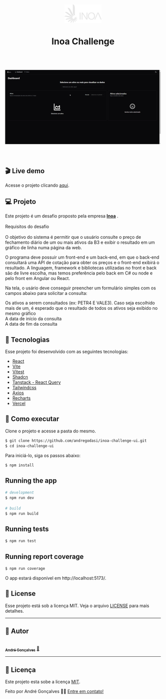 <p align="center">
  <img alt="Inoa" width="120" src="https://raw.githubusercontent.com/andregodasi/inoa-challenge-ui/main/public/inoa-logo-bottom.png">
</p>

<h1 align="center">Inoa Challenge</h1>

<br>

<h1 align="center">
    <img alt="Challenge" src="https://raw.githubusercontent.com/andregodasi/inoa-challenge-ui/main/public/inoa-demo.gif" />
</h1>

<br>

## 🎬 Live demo

Acesse o projeto clicando [aqui](https://inoa-challenge-ui.vercel.app/).

## 💻 Projeto

Este projeto é um desafio proposto pela empresa **[Inoa](https://www.inoa.com.br/)** .</br>
</br>
Requisitos do desafio</br></br>
O objetivo do sistema é permitir que o usuário consulte o preço de fechamento diário de um ou mais ativos da B3 e exibir o resultado em um gráfico de linha numa página da web.

O programa deve possuir um front-end e um back-end, em que o back-end consultará uma API de cotação para obter os preços e o front-end exibirá o resultado. A linguagem, framework e bibliotecas utilizadas no front e back são de livre escolha, mas temos preferência pelo back em C# ou node e pelo front em Angular ou React.

Na tela, o usário deve conseguir preencher um formulário simples com os campos abaixo para solicitar a consulta:

Os ativos a serem consultados (ex: PETR4 E VALE3). Caso seja escolhido mais de um, é esperado que o resultado de todos os ativos seja exibido no mesmo gráfico</br>
A data de início da consulta</br>
A data de fim da consulta

## 🧪 Tecnologias

Esse projeto foi desenvolvido com as seguintes tecnologias:

- [React](https://react.dev/)
- [Vite](https://vitest.dev/)
- [Vitest](https://vitest.dev/)
- [Shadcn](https://ui.shadcn.com/)
- [Tanstack - React Query](https://tanstack.com/)
- [Tailwindcss](https://tailwindcss.com/)
- [Axios](https://axios-http.com/)
- [Recharts](https://recharts.org/en-US)
- [Vercel](https://vercel.com/)

## 🚀 Como executar

Clone o projeto e acesse a pasta do mesmo.

```bash
$ git clone https://github.com/andregodasi/inoa-challenge-ui.git
$ cd inoa-challenge-ui
```

Para iniciá-lo, siga os passos abaixo:

```bash
$ npm install
```

## Running the app

```bash
# development
$ npm run dev

# build
$ npm run build
```

## Running tests

```bash
$ npm run test
```

## Running report coverage

```bash
$ npm run coverage
```

O app estará disponível em http://localhost:5173/.

## 📝 License

Esse projeto está sob a licença MIT. Veja o arquivo [LICENSE](LICENSE.md) para mais detalhes.

---

## 🦸 Autor

<a href="https://www.linkedin.com/in/andre-godasi/">
 <img style="border-radius: 50%;" src="https://media.licdn.com/dms/image/C4D03AQGxOMYvdCao3A/profile-displayphoto-shrink_200_200/0/1661188755674?e=1724284800&v=beta&t=9ZeBK2WzsdYpBxjA4RG2TijNkI4d0iKD2HyL7zT9mn4" width="100px;" alt=""/>
 <br />
 <sub><b>André Gonçalves</b></sub></a> <a href="https://www.linkedin.com/in/andre-godasi/" title="André Gonçalves">🚀</a>
 <br />

---

## 📝 Licença

Este projeto esta sobe a licença [MIT](./LICENSE).

Feito por André Gonçalves 👋🏽 [Entre em contato!](https://www.linkedin.com/in/andre-godasi/)
